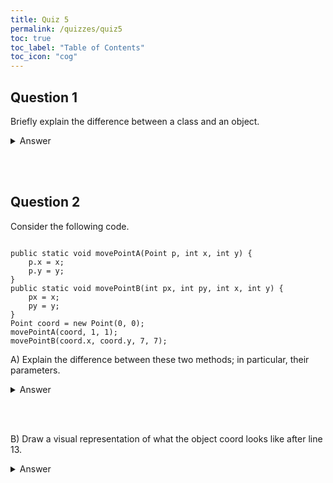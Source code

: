 ```yaml
---
title: Quiz 5
permalink: /quizzes/quiz5
toc: true
toc_label: "Table of Contents"
toc_icon: "cog"
---
```


## Question 1

Briefly explain the difference between a class and an object.

<details><summary>Answer</summary>
A class is a template and an object is the thing created from that template. 
</details>

<br><br>

## Question 2

Consider the following code.

<code>
public static void movePointA(Point p, int x, int y) {
    p.x = x;
    p.y = y;
}
public static void movePointB(int px, int py, int x, int y) {
    px = x;
    py = y;
}
Point coord = new Point(0, 0);
movePointA(coord, 1, 1);
movePointB(coord.x, coord.y, 7, 7);
</code>


A) Explain the difference between these two methods; in particular, their parameters. 

<details><summary>Answer</summary>

movePointA() takes in a Point object as a parameter while movePointB() only takes in integers. 

Because objects are passed by reference, movePointA() actually changes the object passed in, while movePointB() does not because it passes in primitives.

</details>

<br><br>

B) Draw a visual representation of what the object coord looks like after line 13.

<details><summary>Answer</summary>

The coordinate is at (1,1), because movePointB()does not actually alter the point's values.

</details>
